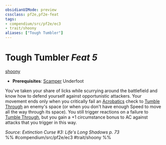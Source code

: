 ```yaml
---
obsidianUIMode: preview
cssclass: pf2e,pf2e-feat
tags:
- compendium/src/pf2e/ec3
- trait/shoony
aliases: ["Tough Tumbler"]
---
```

# Tough Tumbler  *Feat 5*  
[shoony](shoony-ec3.md "Shoony Ancestry & Heritage Trait")  

- **Prerequisites**: [Scamper](scamper-apg.md) Underfoot

You've taken your share of licks while scurrying around the battlefield and know how to defend yourself against opportunistic attackers. Your movement ends only when you critically fail an [Acrobatics](skills.md#Acrobatics) check to [Tumble Through](tumble-through.md) an enemy's space (or when you don't have enough Speed to move all the way through its space). You still trigger reactions on a failure to [Tumble Through](tumble-through.md), but you gain a +1 circumstance bonus to AC against attacks that you trigger in this way.

*Source: Extinction Curse #3: Life's Long Shadows p. 73*  
%% #compendium/src/pf2e/ec3 #trait/shoony %%